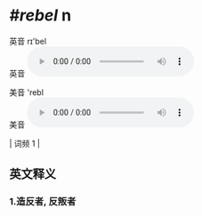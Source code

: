 # ***\#rebel*** n
英音 rɪ'bel  
英音
<audio src="./media/rebel1.aac" controls="controls"></audio>

美音 'rebl  
美音
<audio src="./media/rebel2.aac" controls="controls"></audio>



| 词频 1 |  

英文释义
---
### 1.**造反者, 反叛者**  


